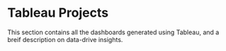 # Tableau Projects

This section contains all the dashboards generated using Tableau, and a breif description on data-drive insights.

